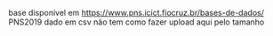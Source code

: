 base disponível em https://www.pns.icict.fiocruz.br/bases-de-dados/ PNS2019 dado em csv
não tem como fazer upload aqui pelo tamanho
